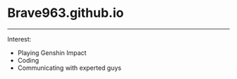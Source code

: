 # Brave963.github.io
- - - -
Interest:
- Playing Genshin Impact
- Coding
- Communicating with experted guys
